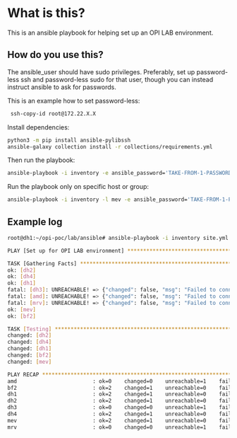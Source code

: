 # What is this?

This is an ansible playbook for helping set up an OPI LAB environment.

## How do you use this?

The ansible_user should have sudo privileges.  Preferably, set up password-less
ssh and password-less sudo for that user, though you can instead instruct
ansible to ask for passwords.

This is an example how to set password-less:

```bash
 ssh-copy-id root@172.22.X.X
```

Install dependencies:

```bash
python3 -m pip install ansible-pylibssh
ansible-galaxy collection install -r collections/requirements.yml
```

Then run the playbook:

```bash
ansible-playbook -i inventory -e ansible_password='TAKE-FROM-1-PASSWORD' site.yml
```

Run the playbook only on specific host or group:

```bash
ansible-playbook -i inventory -l mev -e ansible_password='TAKE-FROM-1-PASSWORD' site.yml
```

## Example log

```bash
root@dh1:~/opi-poc/lab/ansible# ansible-playbook -i inventory site.yml

PLAY [Set up for OPI LAB environment] *******************************************************************************************************************************************************

TASK [Gathering Facts] **********************************************************************************************************************************************************************
ok: [dh2]
ok: [dh4]
ok: [dh1]
fatal: [dh3]: UNREACHABLE! => {"changed": false, "msg": "Failed to connect to the host via ssh: ssh: connect to host 172.22.1.3 port 22: No route to host", "unreachable": true}
fatal: [amd]: UNREACHABLE! => {"changed": false, "msg": "Failed to connect to the host via ssh: ssh: connect to host 172.22.3.1 port 22: No route to host", "unreachable": true}
fatal: [mrv]: UNREACHABLE! => {"changed": false, "msg": "Failed to connect to the host via ssh: ssh: connect to host 172.22.3.3 port 22: No route to host", "unreachable": true}
ok: [mev]
ok: [bf2]

TASK [Testing] ******************************************************************************************************************************************************************************
changed: [dh2]
changed: [dh4]
changed: [dh1]
changed: [bf2]
changed: [mev]

PLAY RECAP **********************************************************************************************************************************************************************************
amd                        : ok=0    changed=0    unreachable=1    failed=0    skipped=0    rescued=0    ignored=0
bf2                        : ok=2    changed=1    unreachable=0    failed=0    skipped=0    rescued=0    ignored=0
dh1                        : ok=2    changed=1    unreachable=0    failed=0    skipped=0    rescued=0    ignored=0
dh2                        : ok=2    changed=1    unreachable=0    failed=0    skipped=0    rescued=0    ignored=0
dh3                        : ok=0    changed=0    unreachable=1    failed=0    skipped=0    rescued=0    ignored=0
dh4                        : ok=2    changed=1    unreachable=0    failed=0    skipped=0    rescued=0    ignored=0
mev                        : ok=2    changed=1    unreachable=0    failed=0    skipped=0    rescued=0    ignored=0
mrv                        : ok=0    changed=0    unreachable=1    failed=0    skipped=0    rescued=0    ignored=0
```
